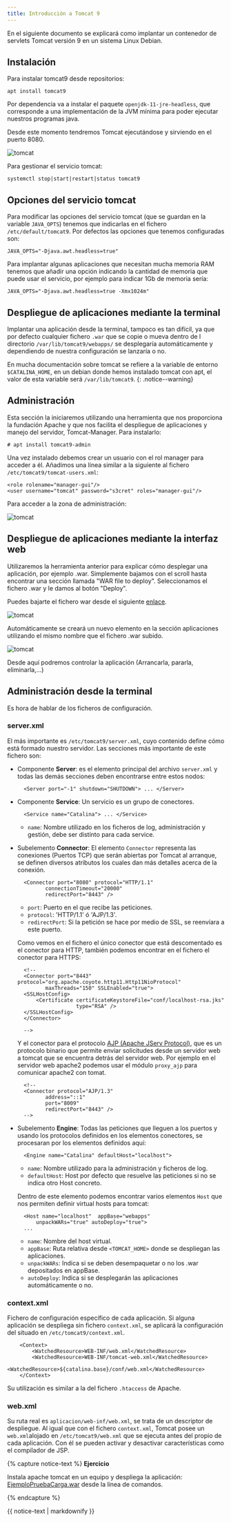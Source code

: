```yaml
---
title: Introducción a Tomcat 9
---
```


En el siguiente documento se explicará como implantar un contenedor de servlets Tomcat versión 9 en un sistema Linux Debian.

## Instalación

Para instalar tomcat9 desde repositorios:
	
	apt install tomcat9

Por dependencia va a instalar el paquete `openjdk-11-jre-headless`, que corresponde a una implementación de la JVM mínima para poder ejecutar nuestros programas java.

Desde este momento tendremos Tomcat ejecutándose y sirviendo en el puerto 8080.

![tomcat](img/tomcat1.png)

Para gestionar el servicio tomcat:

	systemctl stop|start|restart|status tomcat9

## Opciones del servicio tomcat

Para modificar las opciones del servicio tomcat (que se guardan en la variable `JAVA_OPTS`) tenemos que indicarlas en el fichero `/etc/default/tomcat9`. Por defectos las opciones que tenemos configuradas son:

	JAVA_OPTS="-Djava.awt.headless=true"

Para implantar algunas aplicaciones que necesitan mucha memoria RAM tenemos que añadir una opción indicando la cantidad de memoria que puede usar el servicio, por ejemplo para indicar 1Gb de memoria sería:

	JAVA_OPTS="-Djava.awt.headless=true -Xmx1024m"


## Despliegue de aplicaciones mediante la terminal

Implantar una aplicación desde la terminal, tampoco es tan difícil, ya que por defecto cualquier fichero `.war` que se copie o mueva dentro de l directorio `/var/lib/tomcat9/webapps/` se desplegaría automáticamente y dependiendo de nuestra configuración se lanzaría o no.

En mucha documentación sobre tomcat se refiere a la variable de entorno `$CATALINA_HOME`, en un debian donde hemos instalado tomcat con apt, el valor de esta variable será `/var/lib/tomcat9`.
{: .notice--warning}


## Administración

Esta sección la iniciaremos utilizando una herramienta que nos proporciona la fundación Apache y que nos facilita el despliegue de aplicaciones y manejo del servidor, Tomcat-Manager. Para instalarlo:

	# apt install tomcat9-admin

Una vez instalado debemos crear un usuario con el rol manager para acceder a él. Añadimos una línea similar a la siguiente al fichero `/etc/tomcat9/tomcat-users.xml`:

	<role rolename="manager-gui"/>
	<user username="tomcat" password="s3cret" roles="manager-gui"/>

Para acceder a la zona de administración:

![tomcat](img/tomcat2.png)
 
## Despliegue de aplicaciones mediante la interfaz web

Utilizaremos la herramienta anterior para explicar cómo desplegar una aplicación, por ejemplo .war. Simplemente bajamos con el scroll hasta encontrar una sección llamada "WAR file to deploy". Seleccionamos el fichero .war y le damos al botón "Deploy".

Puedes bajarte el fichero war desde el siguiente [enlace](war/RequestDispatcher.war).

![tomcat](img/tomcat3.png)

Automáticamente se creará un nuevo elemento en la sección aplicaciones utilizando el mismo
nombre que el fichero .war subido.

![tomcat](img/tomcat4.png)

Desde aquí podremos controlar la aplicación (Arrancarla, pararla, eliminarla,...)


## Administración desde la terminal

Es hora de hablar de los ficheros de configuración. 

### server.xml

El más importante es `/etc/tomcat9/server.xml`, cuyo contenido define cómo está formado nuestro servidor. Las secciones más importante de este fichero son:

* Componente **Server**: es el elemento principal del archivo `server.xml` y todas las demás secciones deben encontrarse entre estos nodos:
		
		<Server port="-1" shutdown="SHUTDOWN"> ... </Server>

* Componente **Service**: Un servicio es un grupo de conectores.
  
		<Service name="Catalina"> ... </Service>
	
	* `name`: Nombre utilizado en los ficheros de log, administración y gestión, debe ser distínto para cada service.

* Subelemento **Connector**: El elemento `Connector` representa las conexiones (Puertos TCP) que serán abiertas por Tomcat al arranque, se definen diversos atributos los cuales dan más detalles acerca de la conexión.

		<Connector port="8080" protocol="HTTP/1.1" 
               connectionTimeout="20000" 
               redirectPort="8443" /> 

	* `port`: Puerto en el que recibe las peticiones.
	* `protocol`: 'HTTP/1.1' ó 'AJP/1.3'.
	* `redirectPort`: Si la petición se hace por medio de SSL, se reenvíara a este puerto.

	Como vemos en el fichero el único conector que está descomentado es el conector para HTTP, también podemos encontrar en el fichero el conector para HTTPS:

		<!--
	    <Connector port="8443" protocol="org.apache.coyote.http11.Http11NioProtocol"
               maxThreads="150" SSLEnabled="true">
        <SSLHostConfig>
            <Certificate certificateKeystoreFile="conf/localhost-rsa.jks"
                         type="RSA" />
        </SSLHostConfig>
        </Connector>

	    -->

	Y el conector para el protocolo [AJP (Apache JServ Protocol)](https://es.wikipedia.org/wiki/Apache_JServ_Protocol), que es un protocolo binario que permite enviar solicitudes desde un servidor web a tomcat que se encuentra detrás del servidor web. Por ejemplo en el servidor web apache2 podemos usar el módulo `proxy_ajp` para comunicar apache2 con tomat.

		<!--
    	<Connector protocol="AJP/1.3"
               address="::1"
               port="8009"
               redirectPort="8443" />
    	-->

* Subelemento **Engine**: Todas las peticiones que lleguen a los puertos y usando los protocolos definidos en los elementos conectores, se procesaran por los elementos definidos aquí:

		<Engine name="Catalina" defaultHost="localhost"> 

	* `name`: Nombre utilizado para la administración y ficheros de log.
	* `defaultHost`: Host por defecto que resuelve las peticiones si no se indica otro Host concreto.

	Dentro de este elemento podemos encontrar varios elementos `Host` que nos permiten definir virtual hosts para tomcat:

		<Host name="localhost"  appBase="webapps"
            unpackWARs="true" autoDeploy="true">
		...

	* `name`: Nombre del host virtual.
	* `appBase`: Ruta relativa desde `<TOMCAT_HOME>` donde se despliegan las aplicaciones.
	* `unpackWARs`: Indica si se deben desempaquetar o no los .war depositados en appBase.
	* `autoDeploy`: Indica si se desplegarán las aplicaciones automáticamente o no.

### context.xml

Fichero de configuración específico de cada aplicación. Si alguna aplicación se despliega sin fichero `context.xml`, se aplicará la configuración del situado en `/etc/tomcat9/context.xml`.

		<Context>
		    <WatchedResource>WEB-INF/web.xml</WatchedResource>
		    <WatchedResource>WEB-INF/tomcat-web.xml</WatchedResource>
		    <WatchedResource>${catalina.base}/conf/web.xml</WatchedResource>
		</Context>


Su utilización es similar a la del fichero `.htaccess` de Apache.

### web.xml

Su ruta real es `aplicacion/web-inf/web.xml`, se trata de un descriptor de despliegue. Al igual que con el fichero `context.xml`, Tomcat posee un `web.xml`alojado en `/etc/tomcat9/web.xml` que se ejecuta antes del propio de cada aplicación. Con él se pueden activar y desactivar características como el compilador de JSP.

{% capture notice-text %}
**Ejercicio**

Instala apache tomcat en un equipo y despliega la aplicación: [EjemploPruebaCarga.war](war/EjemploPruebaCarga.war) desde la línea de comandos.

{% endcapture %}<div class="notice--info">{{ notice-text | markdownify }}</div>
